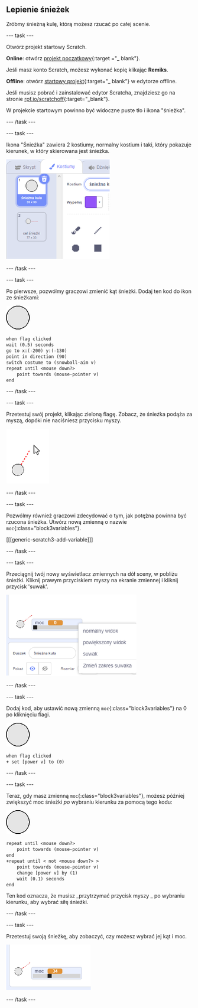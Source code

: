 ## Lepienie śnieżek

Zróbmy śnieżną kulę, którą możesz rzucać po całej scenie.

--- task ---

Otwórz projekt startowy Scratch.

**Online**: otwórz [projekt początkowy](https://rpf.io/snowball-fight-on){:target ="_ blank"}.

Jeśli masz konto Scratch, możesz wykonać kopię klikając **Remiks**.

**Offline**: otwórz [startowy projekt](https://rpf.io/p/en/snowball-fight-go){:target="_ blank"} w edytorze offline.

Jeśli musisz pobrać i zainstalować edytor Scratcha, znajdziesz go na stronie [rpf.io/scratchoff](https://rpf.io/scratchoff){:target="_blank"}.

W projekcie startowym powinno być widoczne puste tło i ikona "śnieżka".

--- /task ---

--- task ---

Ikona "Śnieżka" zawiera 2 kostiumy, normalny kostium i taki, który pokazuje kierunek, w który skierowana jest śnieżka.

![kostiumy śnieżki](images/snow-costume.png)

--- /task ---

--- task ---

Po pierwsze, pozwólmy graczowi zmienić kąt śnieżki. Dodaj ten kod do ikon ze śnieżkami:

![ikona śnieżki](images/snowball-sprite.png)

```blocks3
when flag clicked
wait (0.5) seconds
go to x:(-200) y:(-130)
point in direction (90)
switch costume to (snowball-aim v)
repeat until <mouse down?>
    point towards (mouse-pointer v)
end
```

--- /task ---

--- task ---

Przetestuj swój projekt, klikając zieloną flagę. Zobacz, że śnieżka podąża za myszą, dopóki nie naciśniesz przycisku myszy.

![ikona Śnieżka celująca śnieżną kulą we wskazane myszką miejsce](images/snow-mouse.png)

--- /task ---

--- task ---

Pozwólmy również graczowi zdecydować o tym, jak potężna powinna być rzucona śnieżka. Utwórz nową zmienną o nazwie `moc`{:class="block3variables"}.

[[[generic-scratch3-add-variable]]]

--- /task ---

--- task ---

Przeciągnij twój nowy wyświetlacz zmiennych na dół sceny, w pobliżu śnieżki. Kliknij prawym przyciskiem myszy na ekranie zmiennej i kliknij przycisk 'suwak'.

![zmienna zmieniona na suwak](images/snow-slider.png)

--- /task ---

--- task ---

Dodaj kod, aby ustawić nową zmienną `moc`{:class="block3variables"} na 0 po kliknięciu flagi.

![ikona śnieżki](images/snowball-sprite.png)

```blocks3
when flag clicked
+ set [power v] to (0)
```

--- /task ---

--- task ---

Teraz, gdy masz zmienną `moc`{:class="block3variables"}, możesz później zwiększyć moc śnieżki _po_ wybraniu kierunku za pomocą tego kodu:

![ikona śnieżki](images/snowball-sprite.png)

```blocks3
repeat until <mouse down?>
    point towards (mouse-pointer v)
end
+repeat until < not <mouse down?> >
    point towards (mouse-pointer v)
    change [power v] by (1)
    wait (0.1) seconds
end
```

Ten kod oznacza, że musisz _przytrzymać przycisk myszy _ po wybraniu kierunku, aby wybrać siłę śnieżki.

--- /task ---

--- task ---

Przetestuj swoją śnieżkę, aby zobaczyć, czy możesz wybrać jej kąt i moc.

![zmienna moc na 35 obok celu śnieżki](images/snow-test.png)

--- /task ---
